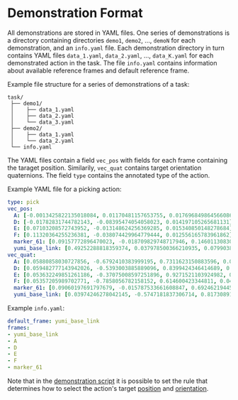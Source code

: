﻿# Demonstration Format
All demonstrations are stored in YAML files. One series of demonstrations is a directory containing directories `demo1`, `demo2`, ..., `demoN` for each demonstration, and an `info.yaml` file. Each demonstration directory in turn contains YAML files `data_1.yaml`, `data_2.yaml`, ..., `data_K.yaml` for each demonstrated action in the task. The file `info.yaml` contains information about available reference frames and default reference frame.

Example file structure for a series of demonstrations of a task:
```
task/
 ├── demo1/
 │    ├── data_1.yaml
 │    ├── data_2.yaml
 │    └── data_3.yaml
 ├── demo2/
 │    ├── data_1.yaml
 │    └── data_2.yaml
 └── info.yaml
```

The YAML files contain a field `vec_pos` with fields for each frame containing the taraget position. Similarily, `vec_quat` contains target orientation quaternions. The field `type` contains the annotated type of the action.

Example YAML file for a picking action:
```YAML
type: pick
vec_pos:
  A: [-0.0013425822135018084, 0.01170481157653755, 0.017696849864566086]
  D: [-0.01782831744782143, -0.08395474054058023, 0.014197105265681131]
  E: [0.07103208572743952, -0.013148624256369285, 0.015340850148278684]
  F: [0.11320364255236381, -0.038074429964779444, 0.012556165783961862]
  marker_61: [0.09157772896470023, -0.018709829748717946, 0.14601130830561176]
  yumi_base_link: [0.49252288818359374, 0.037978500366210935, 0.07990389251708985]
vec_quat:
  A: [0.05880858030727856, -0.6792410383999195, 0.7311623150883596, 0.023975646608011197]
  D: [0.059482777143942026, -0.5393003885889096, 0.8399424346414689, 0.010658169620422885]
  E: [0.053632249851261186, -0.37075008597251896, 0.9271521103924982, 0.007544516021471585]
  F: [0.05357205989702771, -0.7858056782158152, 0.614600423344811, 0.0436553559892875]
  marker_61: [0.09060197691797679, -0.015787533661608847, 0.692462194456621, 0.715568406798231]
  yumi_base_link: [0.03974246278042145, -0.5747181837306714, 0.8173089118591473, 0.011211089914948891]

```

Example `info.yaml`:
```yaml
default_frame: yumi_base_link
frames:
- yumi_base_link
- A
- D
- E
- F
- marker_61
```

Note that in the [demonstration script](../bt_learning/learning_from_demo/demonstration.py) it is possible to set the rule that determines how to select the action's target [position](../bt_learning/learning_from_demo/demonstration.py#L238) and [orientation](../bt_learning/learning_from_demo/demonstration.py#L248).
